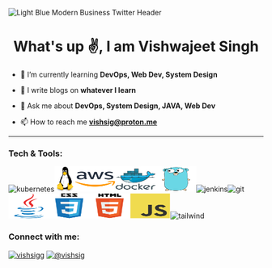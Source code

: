 ![Light Blue Modern Business Twitter Header](https://github.com/Vishsig/vishsig/assets/106250744/bdc75217-f1c1-47e5-9b8a-5a7c73840914)
<h1 align="center" >What's up ✌️, I am Vishwajeet Singh</h1>


- 🌱 I’m currently learning **DevOps, Web Dev, System Design**

- 📝 I write blogs on **whatever I learn**

- 💬 Ask me about **DevOps, System Design, JAVA, Web Dev**

- 📫 How to reach me **vishsig@proton.me**

<hr></hr>
<h3 align="left">Tech & Tools:</h3>
<p align="left"><img src="https://www.vectorlogo.zone/logos/kubernetes/kubernetes-icon.svg" alt="kubernetes" width="80" height="50"/><img src="https://raw.githubusercontent.com/devicons/devicon/master/icons/linux/linux-original.svg" alt="linux" width="40" height="50"/><img src="https://raw.githubusercontent.com/devicons/devicon/master/icons/amazonwebservices/amazonwebservices-original-wordmark.svg" alt="aws" width="80" height="50"/><img src="https://raw.githubusercontent.com/devicons/devicon/master/icons/docker/docker-original-wordmark.svg" alt="docker" width="80" height="50"/><img src="https://raw.githubusercontent.com/devicons/devicon/master/icons/go/go-original.svg" alt="go" width="80" height="50"/><img src="https://www.vectorlogo.zone/logos/jenkins/jenkins-icon.svg" alt="jenkins" width="80" height="50"/><img src="https://www.vectorlogo.zone/logos/git-scm/git-scm-icon.svg" alt="git" width="80" height="50"/><img src="https://raw.githubusercontent.com/devicons/devicon/master/icons/java/java-original.svg" alt="java" width="80" height="50"/><img src="https://raw.githubusercontent.com/devicons/devicon/master/icons/css3/css3-original-wordmark.svg" alt="css3" width="80" height="50"/><img src="https://raw.githubusercontent.com/devicons/devicon/master/icons/html5/html5-original-wordmark.svg" alt="html5" width="80" height="50"/><img src="https://raw.githubusercontent.com/devicons/devicon/master/icons/javascript/javascript-original.svg" alt="javascript" width="80" height="50"/><img src="https://www.vectorlogo.zone/logos/tailwindcss/tailwindcss-icon.svg" alt="tailwind" width="80" height="50"/></p>

<h3 align="left">Connect with me:</h3>
<p align="left">
<a href="https://twitter.com/vishsigg" target="blank"><img align="center" src="https://raw.githubusercontent.com/rahuldkjain/github-profile-readme-generator/master/src/images/icons/Social/twitter.svg" alt="vishsigg" height="30" width="40" /></a>
<a href="https://hashnode.com/@vishsig" target="blank"><img align="center" src="https://raw.githubusercontent.com/rahuldkjain/github-profile-readme-generator/master/src/images/icons/Social/hashnode.svg" alt="@vishsig" height="30" width="40" /></a>
</p>
